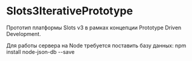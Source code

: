 # Slots3IterativePrototype
Прототип платформы Slots v3 в рамках концепции Prototype Driven Development.

Для работы сервера на Node требуется поставить базу данных:
npm install node-json-db --save
